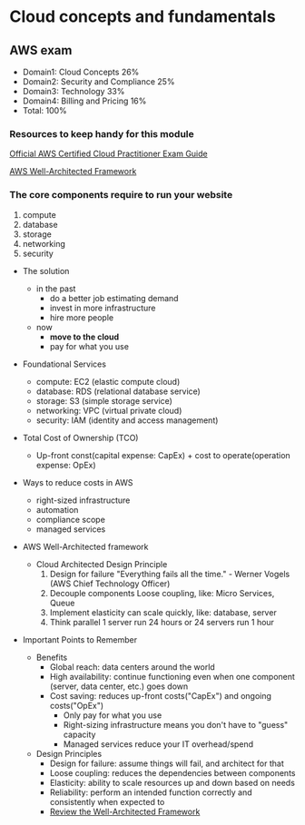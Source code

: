 # Cloud concepts and fundamentals

## AWS exam

- Domain1: Cloud Concepts 26%
- Domain2: Security and Compliance 25%
- Domain3: Technology 33%
- Domain4: Billing and Pricing 16%
- Total: 100%

### Resources to keep handy for this module

[Official AWS Certified Cloud Practitioner Exam Guide](https://d1.awsstatic.com/training-and-certification/docs-cloud-practitioner/AWS-Certified-Cloud-Practitioner_Exam-Guide.pdf)

[AWS Well-Architected Framework](https://docs.aws.amazon.com/wellarchitected/latest/framework/welcome.html)

### The core components require to run your website

1. compute
2. database
3. storage
4. networking
5. security

- The solution
  - in the past
    - do a better job estimating demand
    - invest in more infrastructure
    - hire more people
  - now
    - **move to the cloud**
    - pay for what you use

- Foundational Services
  - compute: EC2 (elastic compute cloud)
  - database: RDS (relational database service)
  - storage: S3 (simple storage service)
  - networking: VPC (virtual private cloud)
  - security: IAM (identity and access management)

- Total Cost of Ownership (TCO)
  - Up-front const(capital expense: CapEx) + cost to operate(operation expense: OpEx)

- Ways to reduce costs in AWS
  - right-sized infrastructure
  - automation
  - compliance scope
  - managed services

- AWS Well-Architected framework
  - Cloud Architected Design Principle
    1. Design for failure
      "Everything fails all the time." - Werner Vogels (AWS Chief Technology Officer)
    2. Decouple components
      Loose coupling, like: Micro Services, Queue
    3. Implement elasticity
      can scale quickly, like: database, server
    4. Think parallel
      1 server run 24 hours or 24 servers run 1 hour

- Important Points to Remember
  - Benefits
    - Global reach: data centers around the world
    - High availability: continue functioning even when one component (server, data center, etc.) goes down
    - Cost saving: reduces up-front costs("CapEx") and ongoing costs("OpEx")
      - Only pay for what you use
      - Right-sizing infrastructure means you don't have to "guess" capacity
      - Managed services reduce your IT overhead/spend
  - Design Principles
    - Design for failure: assume things will fail, and architect for that
    - Loose coupling: reduces the dependencies between components
    - Elasticity: ability to scale resources up and down based on needs
    - Reliability: perform an intended function correctly and consistently when expected to
    - [Review the Well-Architected Framework](http://docs.aws.amazon.com/wellarchitected/latest/framwork/welcome.html)
